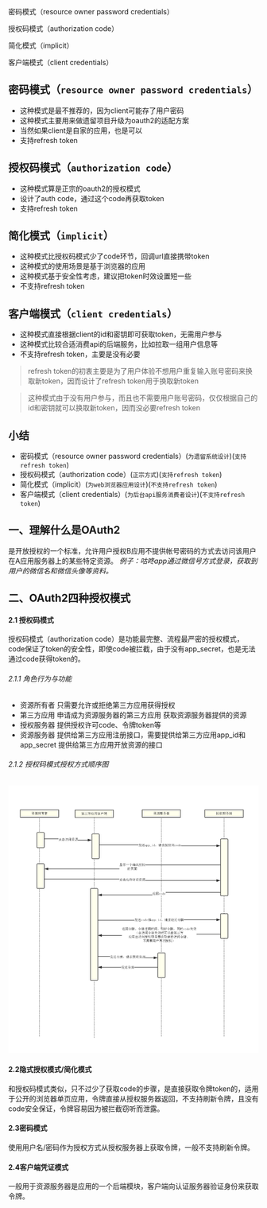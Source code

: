 密码模式（resource owner password credentials）

授权码模式（authorization code）

简化模式（implicit）

客户端模式（client credentials）

## 密码模式（`resource owner password credentials`）

- 这种模式是最不推荐的，因为client可能存了用户密码
- 这种模式主要用来做遗留项目升级为oauth2的适配方案
- 当然如果client是自家的应用，也是可以
- 支持refresh token

## 授权码模式（`authorization code`）

- 这种模式算是正宗的oauth2的授权模式
- 设计了auth code，通过这个code再获取token
- 支持refresh token

## 简化模式（`implicit`）

- 这种模式比授权码模式少了code环节，回调url直接携带token
- 这种模式的使用场景是基于浏览器的应用
- 这种模式基于安全性考虑，建议把token时效设置短一些
- 不支持refresh token

## 客户端模式（`client credentials`）

- 这种模式直接根据client的id和密钥即可获取token，无需用户参与
- 这种模式比较合适消费api的后端服务，比如拉取一组用户信息等
- 不支持refresh token，主要是没有必要

> refresh token的初衷主要是为了用户体验不想用户重复输入账号密码来换取新token，因而设计了refresh token用于换取新token

> 这种模式由于没有用户参与，而且也不需要用户账号密码，仅仅根据自己的id和密钥就可以换取新token，因而没必要refresh token

## 小结

- 密码模式（resource owner password credentials）(`为遗留系统设计`)(`支持refresh token`)
- 授权码模式（authorization code）(`正宗方式`)(`支持refresh token`)
- 简化模式（implicit）(`为web浏览器应用设计`)(`不支持refresh token`)
- 客户端模式（client credentials）(`为后台api服务消费者设计`)(`不支持refresh token`)



## 一、理解什么是OAuth2

是开放授权的一个标准，允许用户授权B应用不提供帐号密码的方式去访问该用户在A应用服务器上的某些特定资源。
 *例子：咕咚app通过微信号方式登录，获取到用户的微信名和微信头像等资料。*

## 二、OAuth2四种授权模式

#### 2.1 授权码模式

授权码模式（authorization code）是功能最完整、流程最严密的授权模式，code保证了token的安全性，即使code被拦截，由于没有app_secret，也是无法通过code获得token的。

###### 2.1.1 角色行为与功能

- 资源所有者
   只需要允许或拒绝第三方应用获得授权
- 第三方应用
   申请成为资源服务器的第三方应用
   获取资源服务器提供的资源
- 授权服务器
   提供授权许可code、令牌token等
- 资源服务器
   提供给第三方应用注册接口，需要提供给第三方应用app_id和app_secret
   提供给第三方应用开放资源的接口

###### 2.1.2 授权码模式授权方式顺序图

![](../images/security/oauth-1.png)

#### 2.2隐式授权模式/简化模式

和授权码模式类似，只不过少了获取code的步骤，是直接获取令牌token的，适用于公开的浏览器单页应用，令牌直接从授权服务器返回，不支持刷新令牌，且没有code安全保证，令牌容易因为被拦截窃听而泄露。

#### 2.3密码模式

使用用户名/密码作为授权方式从授权服务器上获取令牌，一般不支持刷新令牌。

#### 2.4客户端凭证模式

一般用于资源服务器是应用的一个后端模块，客户端向认证服务器验证身份来获取令牌。